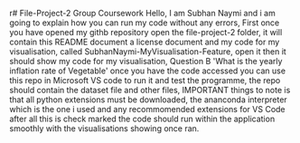 r# File-Project-2
Group Coursework
Hello, I am Subhan Naymi and i am going to explain how you can run my code without any errors, 
First once you have opened my githb repository open the file-project-2 folder, it will contain this README document a license document and my code for my visualisation, called SubhanNaymi-MyVisualisation-Feature, open it then it should show my code for my visualisation, Question B 'What is the yearly inflation rate of Vegetable' once you have the code accessed you can use this repo in Microsoft VS code to run it and test the programme, the repo should contain the dataset file and other files, IMPORTANT things to note is that all python extensions must be downloaded, the ananconda interpreter which is the one i used and any recommomended extensions for VS Code after all this is check marked the code should run within the application smoothly with the visualisations showing once ran.  
